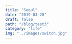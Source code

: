 ```yaml
---
title: "Seoul"
date: "2019-03-28"
draft: false
path: "/blog/test3"
category: "life"
img: "../images/switch.jpg"
---
```

